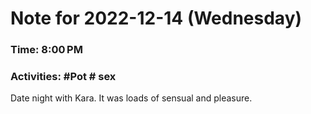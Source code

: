 # Note for 2022-12-14 (Wednesday)
### Time: 8:00 PM
### Activities: #Pot  # sex

Date night with Kara. It was loads of sensual and pleasure.
